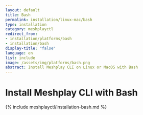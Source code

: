 ```yaml
---
layout: default
title: Bash
permalink: installation/linux-mac/bash
type: installation
category: meshplayctl
redirect_from:
- installation/platforms/bash
- installation/bash
display-title: "false"
language: en
list: include
image: /assets/img/platforms/bash.png
abstract: Install Meshplay CLI on Linux or MacOS with Bash
---
```

# Install Meshplay CLI with Bash

{% include meshplayctl/installation-bash.md %}
